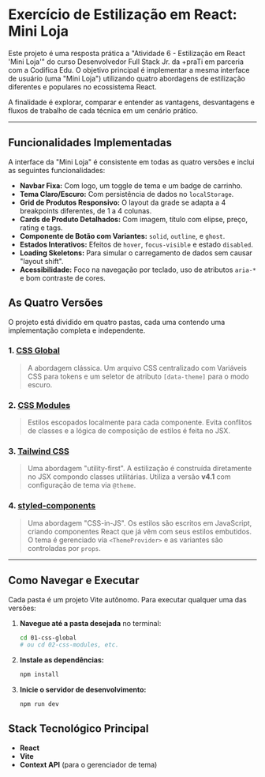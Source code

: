 # Exercício de Estilização em React: Mini Loja

Este projeto é uma resposta prática a "Atividade 6 - Estilização em React 'Mini Loja'" do curso Desenvolvedor Full Stack Jr. da +praTi em parceria com a Codifica Edu. O objetivo principal é implementar a mesma interface de usuário (uma "Mini Loja") utilizando quatro abordagens de estilização diferentes e populares no ecossistema React.

A finalidade é explorar, comparar e entender as vantagens, desvantagens e fluxos de trabalho de cada técnica em um cenário prático.

---

## Funcionalidades Implementadas

A interface da "Mini Loja" é consistente em todas as quatro versões e inclui as seguintes funcionalidades:

- **Navbar Fixa:** Com logo, um toggle de tema e um badge de carrinho.
- **Tema Claro/Escuro:** Com persistência de dados no `localStorage`.
- **Grid de Produtos Responsivo:** O layout da grade se adapta a 4 breakpoints diferentes, de 1 a 4 colunas.
- **Cards de Produto Detalhados:** Com imagem, título com elipse, preço, rating e tags.
- **Componente de Botão com Variantes:** `solid`, `outline`, e `ghost`.
- **Estados Interativos:** Efeitos de `hover`, `focus-visible` e estado `disabled`.
- **Loading Skeletons:** Para simular o carregamento de dados sem causar "layout shift".
- **Acessibilidade:** Foco na navegação por teclado, uso de atributos `aria-*` e bom contraste de cores.

## As Quatro Versões

O projeto está dividido em quatro pastas, cada uma contendo uma implementação completa e independente.

### 1. [CSS Global](./01-css-global/)
> A abordagem clássica. Um arquivo CSS centralizado com Variáveis CSS para tokens e um seletor de atributo `[data-theme]` para o modo escuro.

### 2. [CSS Modules](./02-css-modules/)
> Estilos escopados localmente para cada componente. Evita conflitos de classes e a lógica de composição de estilos é feita no JSX.

### 3. [Tailwind CSS](./03-tailwind/)
> Uma abordagem "utility-first". A estilização é construída diretamente no JSX compondo classes utilitárias. Utiliza a versão **v4.1** com configuração de tema via `@theme`.

### 4. [styled-components](./04-styled-components/)
> Uma abordagem "CSS-in-JS". Os estilos são escritos em JavaScript, criando componentes React que já vêm com seus estilos embutidos. O tema é gerenciado via `<ThemeProvider>` e as variantes são controladas por `props`.

---

## Como Navegar e Executar

Cada pasta é um projeto Vite autônomo. Para executar qualquer uma das versões:

1. **Navegue até a pasta desejada** no terminal:
   ```bash
   cd 01-css-global
   # ou cd 02-css-modules, etc.
   ```

2. **Instale as dependências:**
   ```bash
   npm install
   ```

3. **Inicie o servidor de desenvolvimento:**
   ```bash
   npm run dev
   ```

## Stack Tecnológico Principal

- **React**
- **Vite**
- **Context API** (para o gerenciador de tema)
